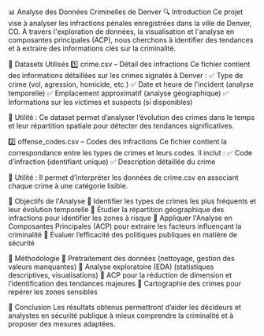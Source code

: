 📊 Analyse des Données Criminelles de Denver
🔍 Introduction
Ce projet vise à analyser les infractions pénales enregistrées dans la ville de Denver, CO. À travers l'exploration de données, la visualisation et l'analyse en composantes principales (ACP), nous cherchons à identifier des tendances et à extraire des informations clés sur la criminalité.

📂 Datasets Utilisés
1️⃣ crime.csv – Détail des infractions
Ce fichier contient des informations détaillées sur les crimes signalés à Denver :
✅ Type de crime (vol, agression, homicide, etc.)
✅ Date et heure de l'incident (analyse temporelle)
✅ Emplacement approximatif (analyse géographique)
✅ Informations sur les victimes et suspects (si disponibles)

🔹 Utilité : Ce dataset permet d’analyser l’évolution des crimes dans le temps et leur répartition spatiale pour détecter des tendances significatives.

2️⃣ offense_codes.csv – Codes des infractions
Ce fichier contient la correspondance entre les types de crimes et leurs codes. Il inclut :
✅ Code d’infraction (identifiant unique)
✅ Description détaillée du crime

🔹 Utilité : Il permet d’interpréter les données de crime.csv en associant chaque crime à une catégorie lisible.

🎯 Objectifs de l'Analyse
📌 Identifier les types de crimes les plus fréquents et leur évolution temporelle
📌 Étudier la répartition géographique des infractions pour identifier les zones à risque
📌 Appliquer l'Analyse en Composantes Principales (ACP) pour extraire les facteurs influençant la criminalité
📌 Évaluer l’efficacité des politiques publiques en matière de sécurité

🚀 Méthodologie
🔹 Prétraitement des données (nettoyage, gestion des valeurs manquantes)
🔹 Analyse exploratoire (EDA) (statistiques descriptives, visualisations)
🔹 ACP pour la réduction de dimension et l’identification des tendances majeures
🔹 Cartographie des crimes pour repérer les zones sensibles

📌 Conclusion
Les résultats obtenus permettront d’aider les décideurs et analystes en sécurité publique à mieux comprendre la criminalité et à proposer des mesures adaptées.

